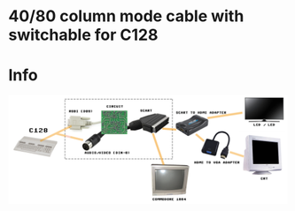 # 40/80 column mode cable with switchable for C128



# Info
![](https://github.com/emartisoft/40-80-column-mode-cable-with-switchable-for-C128/blob/master/info.png?raw=true)

